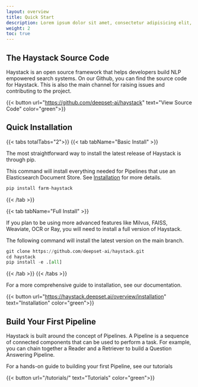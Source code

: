```yaml
---
layout: overview
title: Quick Start
description: Lorem ipsum dolor sit amet, consectetur adipisicing elit, nisi quisquam et eveniet nesciunt repellendus.
weight: 2
toc: true
---
```


## The Haystack Source Code

Haystack is an open source framework that helps developers build NLP empowered search systems.
On our Github, you can find the source code for Haystack.
This is also the main channel for raising issues and contributing to the project.

{{< button url="https://github.com/deepset-ai/haystack" text="View Source Code" color="green">}}

## Quick Installation

{{< tabs totalTabs="2">}}
{{< tab tabName="Basic Install"  >}}

The most straightforward way to install the latest release of Haystack is through pip.

This command will install everything needed for Pipelines that use an Elasticsearch Document Store. See <a href="https://haystack.deepset.ai/overview/installation">Installation</a> for more details.

```python
pip install farm-haystack
```

{{< /tab >}}

{{< tab tabName="Full Install" >}}

If you plan to be using more advanced features like Milvus, FAISS, Weaviate, OCR or Ray, you will need to install a full version of Haystack.

The following command will install the latest version on the main branch.

```python
git clone https://github.com/deepset-ai/haystack.git
cd haystack
pip install -e .[all]
```

{{< /tab >}}
{{< /tabs >}}

For a more comprehensive guide to installation, see our documentation.

{{< button url="https://haystack.deepset.ai/overview/installation" text="Installation" color="green">}}

## Build Your First Pipeline

Haystack is built around the concept of Pipelines. A Pipeline is a sequence of connected components that can be used to perform a task.
For example, you can chain together a Reader and a Retriever to build a Question Answering Pipeline.

For a hands-on guide to building your first Pipeline, see our tutorials

{{< button url="/tutorials/" text="Tutorials" color="green">}}
